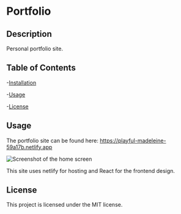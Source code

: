 # Portfolio

## Description

Personal portfolio site.

## Table of Contents

-[Installation](#installation)

-[Usage](#usage)

-[License](#license)




## Usage

The portfolio site can be found here: https://playful-madeleine-59a17b.netlify.app



![Screenshot of the home screen]()



This site uses netlify for hosting and React for the frontend design.



## License

This project is licensed under the MIT license.

